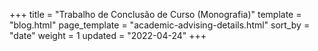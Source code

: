 +++
title = "Trabalho de Conclusão de Curso (Monografia)"
template = "blog.html"
page_template = "academic-advising-details.html"
sort_by = "date"
weight = 1
updated = "2022-04-24"
+++
